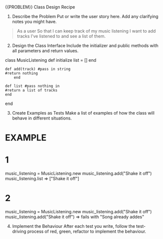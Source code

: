 {{PROBLEM}} Class Design Recipe
1. Describe the Problem
Put or write the user story here. Add any clarifying notes you might have.

>As a user
>So that I can keep track of my music listening
>I want to add tracks I've listened to and see a list of them.

2. Design the Class Interface
Include the initializer and public methods with all parameters and return values.

class MusicListening
    def initialize
        list = []
        end
    
    def add(track) #pass in string
    #return nothing
        end
    
    def list #pass nothing in
    #return a list of tracks
    end
end


3. Create Examples as Tests
Make a list of examples of how the class will behave in different situations.

# EXAMPLE

# 1
music_listening = MusicListening.new
music_listening.add("Shake it off") 
music_listening.list => ["Shake it off"]


# 2
music_listening = MusicListening.new
music_listening.add("Shake it off")
music_listening.add("Shake it off") => fails with "Song already addes"


4. Implement the Behaviour
After each test you write, follow the test-driving process of red, green, refactor to implement the behaviour.